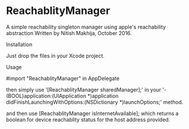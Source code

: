 # ReachablityManager
A simple reachability singleton manager using apple's reachability abstraction
Written by Nitish Makhija, October 2016.

Installation

Just drop the files in your Xcode project.

Usage

#import "ReachablityManager" in AppDelegate 

then simply use '[ReachablityManager sharedManager];' in your '- (BOOL)application:(UIApplication *)application didFinishLaunchingWithOptions:(NSDictionary *)launchOptions;' method.

and then use [ReachablityManager isInternetAvailable]; which returns a boolean for device reachablity status for the host address provided.
